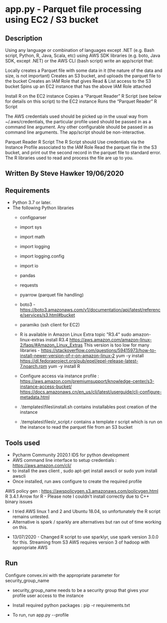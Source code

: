 app.py - Parquet file processing using EC2 / S3 bucket
======================================================

## Description

Using any language or combination of languages except .NET (e.g. Bash script, Python, R, Java, Scala, etc) using AWS SDK libraries (e.g. boto, Java
SDK, except .NET) or the AWS CLI (bash script) write an app/script that:

Locally creates a Parquet file with some data in it (the nature of the data and size, is not important)
Creates an S3 bucket, and uploads the parquet file to the bucket
Creates an IAM Role that gives Read & List access to the S3 bucket
Spins up an EC2 instance that has the above IAM Role attached

Install R on the EC2 instance
Copies a “Parquet Reader” R Script (see below for details on this script) to the EC2 instance
Runs the “Parquet Reader” R Script

The AWS credentials used should be picked up in the usual way from ~/.aws/credentials, the particular profile used should be passed in as a
command line argument.
Any other configurable should be passed in as command line arguments. The app/script should be non-interactive.

Parquet Reader R Script
The R Script should
Use credentials via the Instance Profile associated to the IAM Role
Read the parquet file in the S3 bucket, and print out the second record in the parquet file to standard error.
The R libraries used to read and process the file are up to you.

## Written By Steve Hawker 19/06/2020

## Requirements

 - Python 3.7 or later.
 - The following Python libraries
   - configparser
   - import sys
   - import math
   - import logging
   - import logging.config
   - import io
   - pandas
   - requests
   - pyarrow (parquet file handling)
   - boto3 - https://boto3.amazonaws.com/v1/documentation/api/latest/reference/services/s3.html#bucket
   - paramiko (ssh client for EC2)
   - R is available in Amazon Linux Extra topic "R3.4"
     sudo amazon-linux-extras install R3.4
     https://aws.amazon.com/amazon-linux-2/faqs/#Amazon_Linux_Extras
    This version is too low for many libraries - https://stackoverflow.com/questions/59415973/how-to-install-newer-version-of-r-on-amazon-linux-2
    yum -y install https://dl.fedoraproject.org/pub/epel/epel-release-latest-7.noarch.rpm
    yum -y install R
   - Configure access via instance profile : https://aws.amazon.com/premiumsupport/knowledge-center/s3-instance-access-bucket/
     https://docs.amazonaws.cn/en_us/cli/latest/userguide/cli-configure-metadata.html
   
   - .\templates\files\install.sh contains installables post creation of the instance
   
   - .\templates\files\r_script.r contains a template r script which is run on the instance to read the parquet
      file from an S3 bucket
   
## Tools used
- Pycharm Community 2020.1 IDS for python development
- AWS command line interface to setup credentials : https://aws.amazon.com/cli/ 
 - to install the aws client ,  sudo apt-get install awscli or sudo yum install awscli
 - Once installed, run aws configure to create the required profile
 
AWS policy gen : https://awspolicygen.s3.amazonaws.com/policygen.html
R 3.4.1
Arrow for R - Please note I couldn't install correctly due to C++ binary issues 
- I tried AWS linux 1 and 2 and Ubuntu 18.04, so unfortunately the R script remains untested.
- Alternative is spark / sparkly are alternatives but ran out of time working on this.
+ 13/07/2020 - Changed R script to use sparklyr, use spark version 3.0.0 for this.
Streaming from S3 AWS requires version 3 of hadoop with appropriate AWS 

## Run	
Configure convex.ini with the appropriate parameter for security_group_name 
 - security_group_name needs to be a security group that gives your profile user access to the instance
 
 - Install required python packages : pip -r requirements.txt
 - To run, run app.py --profile <profile name to use>
 













